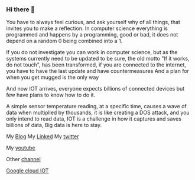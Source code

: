 ### Hi there 👋

<!--
**mario-ezquerro/mario-ezquerro** is a ✨ _special_ ✨ repository because its `README.md` (this file) appears on your GitHub profile.

Here are some ideas to get you started:

- 🔭 I’m currently working on ...
- 🌱 I’m currently learning ...
- 👯 I’m looking to collaborate on ...
- 🤔 I’m looking for help with ...
- 💬 Ask me about ...
- 📫 How to reach me: ...
- 😄 Pronouns: ...
- ⚡ Fun fact: ...
-->

You have to always feel curious, and ask yourself why of all things, that invites you to make a reflection. In computer science everything is programmed and happens by a programming, good or bad, it does not depend on a random 0 being combined into a 1.

If you do not investigate you can work in computer science, but as the systems currently need to be updated to be sure, the old motto "If it works, do not touch", has been transformed, if you are connected to the internet, you have to have the last update and have countermeasures And a plan for when you get mugged is the only way

And now IOT arrives, everyone expects billions of connected devices but few have plans to know how to do it.

A simple sensor temperature reading, at a specific time, causes a wave of data when multiplied by thousands, it is like creating a DOS attack, and you only intend to read data, IOT is a challenge in how it captures and saves billions of data, Big data is here to stay.

My [Blog](https://www.cloudespañol.com/)
My [Linked](https://www.linkedin.com/in/mario-ezquerro-s%C3%A1enz-a239b270/)
My [twitter](https://twitter.com/Mario_Ezquerro)

My [youtube](https://www.youtube.com/c/MarioEzquerro)

Other [channel](https://www.youtube.com/@AWSenEspanol/videos)

[Google cloud IOT](https://www.youtube.com/watch?v=A4DfWYQEKag)

